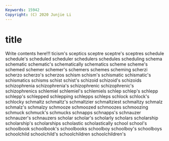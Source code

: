 ```yaml
---
Keywords: 15942
Copyright: (C) 2020 Junjie Li
---
```


# title

Write contents here!!!
ticism's 
sceptics
sceptre 
sceptre's 
sceptres 
schedule 
schedule's 
scheduled 
scheduler 
schedulers 
schedules 
scheduling
schema 
schematic 
schematic's 
schematically 
schematics 
scheme 
scheme's 
schemed 
schemer 
schemer's
schemers 
schemes 
scheming 
scherzi 
scherzo 
scherzo's 
scherzos 
schism 
schism's 
schismatic
schismatic's 
schismatics 
schisms 
schist 
schist's 
schizoid 
schizoid's 
schizoids 
schizophrenia 
schizophrenia's
schizophrenic 
schizophrenic's 
schizophrenics 
schlemiel 
schlemiel's 
schlemiels 
schlep 
schlep's 
schlepp 
schlepp's
schlepped 
schlepping 
schlepps 
schleps 
schlock 
schlock's 
schlocky 
schmaltz 
schmaltz's 
schmaltzier
schmaltziest 
schmaltzy 
schmalz 
schmalz's 
schmalzy 
schmooze 
schmoozed 
schmoozes 
schmoozing 
schmuck
schmuck's 
schmucks 
schnapps 
schnapps's 
schnauzer 
schnauzer's 
schnauzers 
scholar 
scholar's 
scholarly
scholars 
scholarship 
scholarship's 
scholarships 
scholastic 
scholastically 
school 
school's 
schoolbook 
schoolbook's
schoolbooks 
schoolboy 
schoolboy's 
schoolboys 
schoolchild 
schoolchild's 
schoolchildren 
schoolchildren's 
